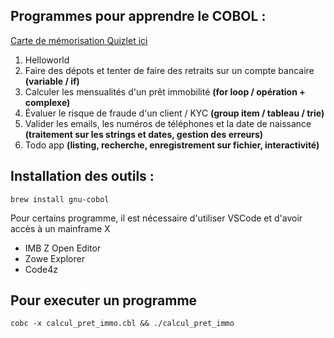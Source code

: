  ## Programmes pour apprendre le COBOL :

 <a href="https://quizlet.com/user/dleurs/folders/info-banque">Carte de mémorisation Quizlet ici</a>

1. Helloworld 
2. Faire des dépots et tenter de faire des retraits sur un compte bancaire **(variable / if)**
3. Calculer les mensualités d'un prêt immobilité **(for loop / opération + complexe)**
4. Évaluer le risque de fraude d'un client / KYC **(group item / tableau / trie)**
5. Valider les emails, les numéros de téléphones et la date de naissance **(traitement sur les strings et dates, gestion des erreurs)**
6. Todo app **(listing, recherche, enregistrement sur fichier, interactivité)**


## Installation des outils : 

```
brew install gnu-cobol
```
Pour certains programme, il est nécessaire d'utiliser VSCode et d'avoir accès à un mainframe X 
- IMB Z Open Editor
- Zowe Explorer
- Code4z

## Pour executer un programme
```
cobc -x calcul_pret_immo.cbl && ./calcul_pret_immo
```
